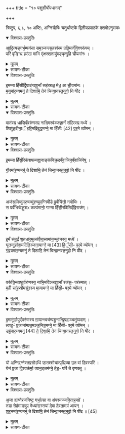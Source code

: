 +++
title = "१० पशुशीर्षोपधानम्"

+++

त्रिष्टुप्, ६,८, १० अष्टिः, अग्निर्ऋषिः
चतुर्थाष्टके द्वितीयप्रपाठके दशमोऽनुवाकः


<details open><summary>विश्वास-प्रस्तुतिः</summary>

आ॒दि॒त्यङ्गर्भ॒म्पय॑सा सम॒ञ्जन्त्स॒हस्र॑स्य प्रति॒माव्ँवि॒श्वरू॑पम् ।  
परि॑ वृङ्ग्धि॒ हर॑सा॒ माभि मृ॑क्षश्श॒तायु॑षङ्कृणुहि ची॒यमा॑नः ।  
</details>

<details><summary>मूलम्</summary>

आ॒दि॒त्यङ्गर्भ॒म्पय॑सा सम॒ञ्जन्त्स॒हस्र॑स्य प्रति॒माव्ँवि॒श्वरू॑पम् ।  
परि॑ वृङ्ग्धि॒ हर॑सा॒ माभि मृ॑क्षश्श॒तायु॑षङ्कृणुहि ची॒यमा॑नः ।  
</details>

<details><summary>सायण-टीका</summary>

( अथ चतुर्थाष्टके द्वितीयप्रपाठके दशमोऽनुवाकः )।
नवमेऽनुवाके स्वयमातृण्णाद्युपधानमुक्तम् ।  
दशमे पशुशीर्षोपधानं वक्तव्यम् ।    कल्पः “आदित्यं गर्भमित्युखायां पुरस्ताच्चु( च्चि )बुकं प्राचीनमुत्तानं प्राङ्मुख उपधाय” इति ।  
पुरुषशिर इत्यनुवर्तते ।  
पाठस्तु— आदित्यं गर्भमिति ।  
हेऽग्ने त्वं चीयमानः सन्नादित्यं गर्भमदितिदेवतायाः संबन्धि तत्कार्यरूपं गर्भसदृशमिदं परुषशीर्षं परिवृङ्ग्धि परितो वर्जितं कुरु ।  
हरसा तेजसा त्वदीयज्वालरूपेण माऽभिवृक्षोऽभिमर्शनं स्पर्शं मा कुरु ।  
ज्वालया सर्वं दहन्नप्येत-त्पुरुषशीर्षं मा दहेत्यर्थः ।  
अनेन दाहाभावेन तं गर्मं यजमानं वा शतायुषं कृणुहि कुरु।  
कीदृशं गर्भं, सहस्त्रस्य प्रतिमां पशुसहस्रेण तुल्यं सदृ  १९५७ शम् ।  
अत एव ब्राह्मणेऽभिहितम्—“सहस्र वै प्रति पुरुषः पशूनां यच्छति सहस्त्रमन्ये पशवो प्रध्ये पुरुषशीर्षमपु दधाति सवीर्यत्वाय” इति।  
</details>

<details open><summary>विश्वास-प्रस्तुतिः</summary>

इ॒मम्मा हिँसीर्द्वि॒पाद॑म्पशू॒नाँ सह॑स्राक्ष॒ मेध॒ आ ची॒यमा॑नः ।  
म॒युमा॑र॒ण्यमनु॑ ते दिशामि॒ तेन॑ चिन्वा॒नस्त॒नुवो॒ नि षी॑द ।  
</details>

<details><summary>मूलम्</summary>

इ॒मम्मा हिँसीर्द्वि॒पाद॑म्पशू॒नाँ सह॑स्राक्ष॒ मेध॒ आ ची॒यमा॑नः ।  
म॒युमा॑र॒ण्यमनु॑ ते दिशामि॒ तेन॑ चिन्वा॒नस्त॒नुवो॒ नि षी॑द ।  
</details>

<details><summary>सायण-टीका</summary>

कल्पः—“पशूशीर्षाण्युपदधाति यं कामयेतापशुः स्यादिति विषूचीनानि तस्ये-त्युक्तं वातस्य घ्राजिमिति पुरस्तात्प्रतीचीनमश्षस्याजस्त्रमिन्दुमिति पश्चात्प्राचीनमृषभस्य वरूत्रिं त्वष्टुरिति दक्षिणत उदी॑चीनं वृष्णेर्यो अग्निरग्नेरित्युत्तरतो दक्षिणं वस्तस्य तान्यव्यवायेनोत्सर्गैरुपतिष्ठत इमं मा हिँसीर्द्विपादमिति पुरुषस्येमं मा हिँसीरेकशफ-मित्यश्वस्येमँ समुद्रमित्यृषभस्येमाभूर्णायुमिति वृष्णोरजा ह्यग्नेरिति वस्तस्य” इति ।  
तत्तन्मूर्धोपधानमन्त्रेभ्योऽनन्तरमेवाऽऽम्नातास्तत्तदुपस्थानमन्त्रा अनु ते दिशा-मीत्युत्सर्गलिङ्गत्वादुत्सर्गा इत्युच्यन्ते ।  
तैस्तैर्मन्त्रैस्ततच्छिरस उपस्थानं कुर्यात् ।  
तत्र पुरुषशीर्षस्योपस्थानमन्त्रमाह— इमं भा हिँ सीरिति ।  
हे सहस्राक्ष सहस्रसंख्याकज्वालारूपचक्षुर्युक्त (* हे मेध यज्ञनिष्पादक,) आचीयमानः सर्वतः पशुमूर्धभिरूपचर्य प्राप्नुवानः पशूनां ग्राम्याणामारण्यानां च मध्य इमं पुरुषभूर्यरूपं द्विपादं ग्राम्यंपशुं मा हिंसीदार्हरूपां हिंसा मा कार्षीः ।  
यदि तव भक्ष्यापेक्षा तर्हि ते नव भक्षणायेममारण्यं मयुं कृष्णमृग-मनुदिशामि पुरुषशीर्षमनु त्वद्भक्ष्यत्वेनातिसृजामि ।  
तेन मधुभक्षणेन ज्वालारूपास्तनु-वस्त्वदीयतनूश्चिन्वानः पोषयन्निह निषीद ।  
</details>

<details open><summary>विश्वास-प्रस्तुतिः</summary>

वात॑स्य॒ ध्राजि॒व्ँवरु॑णस्य॒ नाभि॒मश्व॑ञ्जज्ञा॒नँ स॑रि॒रस्य॒ मध्ये॑ ।  
शिशु॑न्न॒दीना॒ँ॒ हरि॒मद्रि॑बुद्ध॒मग्ने॒ मा हिँ॑सीः [42]  प॒र॒मे व्यो॑मन् ।
</details>

<details><summary>मूलम्</summary>

वात॑स्य॒ ध्राजि॒व्ँवरु॑णस्य॒ नाभि॒मश्व॑ञ्जज्ञा॒नँ स॑रि॒रस्य॒ मध्ये॑ ।  
शिशु॑न्न॒दीना॒ँ॒ हरि॒मद्रि॑बुद्ध॒मग्ने॒ मा हिँ॑सीः [42]  प॒र॒मे व्यो॑मन् ।
</details>

<details><summary>सायण-टीका</summary>

अथाश्वशिरस उपधानमन्त्रमाह— वातस्य प्राजिमिति ।  
हेऽग्नेऽश्वं मा हिंसीर्ज्वालया मा दह ।  
विविधरोगेभ्यो रक्षणप्रदाहः ।  
सहस्रमश्वस्य रोगाः सन्ति, तेभ्यः सर्वेभ्यः पालनमित्यर्थः ।  
तच्च परममुत्कृष्टं, रक्षितस्याश्वस्य पूनरुपद्रवकथा यथा न जायते तथा रक्षणं रक्षणस्य परमत्वं, तादृशे परमे व्योमन्नेनमश्वं स्थापयेति शेषः ।  
कीदृशमश्वं, वातस्य ध्राजिं वायोर्गतिस्वरूपं वायुवच्छीघ्रगतिमित्यर्थः ।  
वरुणस्य नाभिम्, अपामधिपतेर्वरुणस्य नाभिस्थानीयं, यथा स्वोदरमध्यवर्तिनी नाभिर्वस्त्रप्रावरणा * धनुश्चिन्हान्तर्गतद्यन्थस्थाने ‘मेधे यज्ञ’ इति भवितुं युक्तम्।  
 १९५८ दिना पाल्यते तद्वदत्यन्तप्रियत्वाद्वरुणेन पालनीयमित्यर्थः ।   अत एव प्रियत्वमाभि प्रेत्य “प्रजापतिर्वरुणायाश्वमनयत्” इत्याम्नायते ।   अश्वमेधकाण्डेऽपि “वारुणो वा अश्वः” इत्याम्नातम्।   सरिरस्य मध्ये जज्ञानं समुद्रजलस्य मध्ये वडवारूपेणोत्पन्नम् ।   अत एवाप्सुयोनिर्वा अश्व इत्यन्यत्र श्रुतम् ।   नदीनां शिशुम ।   यदा नदीनां षतिः समुद्रः पूर्वोक्तन्यायेन पिता तदा नदीनां मातृत्वादयं तच्छिशुः ।   हरिमुपर्यारूढस्य पुरुषस्य हर्तारं नेतारम् ।   आद्रिबुद्धं मार्गमध्ये खुरैश्चुर्णीकृता येऽद्रयः शुद्रापाषाणास्तैर्बुद्धं, तादृशान्पाषाणान्दृष्ट्वा मार्गेऽस्मिन्नश्वो गत इति घोद्धुं शक्यते ।  
</details>

<details open><summary>विश्वास-प्रस्तुतिः</summary>

इ॒मम्मा हिँ॑सी॒रेक॑शफम्पशू॒नाङ्क॑निक्र॒दव्ँवा॒जिन॒व्ँवाजि॑नेषु ।

गौ॒रमा॑र॒ण्यमनु॑ ते दिशामि॒ तेन॑ चिन्वा॒नस्त॒नुवो॒ नि षी॑द ।
</details>

<details><summary>मूलम्</summary>

इ॒मम्मा हिँ॑सी॒रेक॑शफम्पशू॒नाङ्क॑निक्र॒दव्ँवा॒जिन॒व्ँवाजि॑नेषु ।

गौ॒रमा॑र॒ण्यमनु॑ ते दिशामि॒ तेन॑ चिन्वा॒नस्त॒नुवो॒ नि षी॑द ।
</details>

<details><summary>सायण-टीका</summary>

अथाश्वशिरस उपस्थानमन्त्रमाह— इमं मा हिँ सीरिति ।   पशूनां चतुष्पदां मध्य एकशफमिमगश्वं  माहिंसीः ।   कीदृशमश्वं, कनिक्रदं हेषाशब्दरुपेणात्यन्तक्रन्दनेनोपेतं, वाजिनेषु वाणिनं शीघ्रगति-युक्तेषु प्राणिष्वत्यन्तशीघ्रगतियुक्तम् ।   गौरः सिंहः ।   शेषं पूर्ववत् ।  
</details>

<details open><summary>विश्वास-प्रस्तुतिः</summary>

अज॑स्र॒मिन्दु॑मरु॒षम्भु॑र॒ण्युम॒ग्निमी॑डे पू॒र्वचि॑त्तौ॒ नमो॑भिः ।  
स पर्व॑भिर्ऋतु॒शᳵ कल्प॑मानो॒ गाम्मा हिँ॑सी॒रदि॑तिव्ँवि॒राज॑म् ।  
</details>

<details><summary>मूलम्</summary>

अज॑स्र॒मिन्दु॑मरु॒षम्भु॑र॒ण्युम॒ग्निमी॑डे पू॒र्वचि॑त्तौ॒ नमो॑भिः ।  
स पर्व॑भिर्ऋतु॒शᳵ कल्प॑मानो॒ गाम्मा हिँ॑सी॒रदि॑तिव्ँवि॒राज॑म् ।  
</details>

<details><summary>सायण-टीका</summary>

अथ ऋषभशिरस उपधानमन्त्रमाह— अजस्रमिन्दुमिति ।   पूर्वेषां महर्षीणां चित्तिर्बुद्धिस्तत्र पूज्यत्वेन वर्तमानमिति शेषः ।   तैर्ध्यैयमतमग्निं नमोभिर्नमस्कारैर्युक्तोऽहमीडे स्तौमि ।   कीदृशमग्निम् ।   अज-स्रीमन्दुं निरन्तरं परमैश्वर्योपेतम् ।   अरुःशब्दो मर्मबाची ।   अरुषं मर्मसंघातं भुरण्युं भरन्तं पालयन्तम् ।   यथा यजमानस्य मर्माणि वैरिणो नोद्घाटयन्ति तथा कुर्वन्तमि-त्यर्थः ।   सोऽग्निरादित्यरूपेण स्थित्वा पर्वभिरमावस्यादिभिस्तिथिभिर्ऋतुशस्तस्मिंस्त-स्मिन्नृतौ कल्पमानः कर्माणि संपादयन्वर्तते ।   तादृश हेऽग्ने गामृषभमूर्धानमेतं मा हिंसीः ।   कीदृशं गाम्, अदितिमखण्डनीयं विराजं विशेषेण राजमानम् ।  
</details>

<details open><summary>विश्वास-प्रस्तुतिः</summary>

इ॒मँ स॑मु॒द्रँ श॒तधा॑र॒मुत्स॑व्ँव्य॒च्यमा॑न॒म्भुव॑नस्य॒ मध्ये॑ ।  
घृ॒तन्दुहा॑ना॒मदि॑ति॒ञ्जना॒याग्ने॒ मा [43]  हि॒ँ॒सी॒ᳶ प॒र॒मे व्यो॑मन् ।  
ग॒व॒यमा॑र॒ण्यमनु॑ ते दिशामि॒ तेन॑ चिन्वा॒नस्त॒नुवो॒ नि षी॑द ।  
</details>

<details><summary>मूलम्</summary>

इ॒मँ स॑मु॒द्रँ श॒तधा॑र॒मुत्स॑व्ँव्य॒च्यमा॑न॒म्भुव॑नस्य॒ मध्ये॑ ।  
घृ॒तन्दुहा॑ना॒मदि॑ति॒ञ्जना॒याग्ने॒ मा [43]  हि॒ँ॒सी॒ᳶ प॒र॒मे व्यो॑मन् ।  
ग॒व॒यमा॑र॒ण्यमनु॑ ते दिशामि॒ तेन॑ चिन्वा॒नस्त॒नुवो॒ नि षी॑द ।  
</details>

<details><summary>सायण-टीका</summary>

अथर्षभशिरस उपस्थानमन्त्रमाह— इमँ समृद्रमिति ।   हेऽग्ने जनाय यजमानार्थमिमं गामृषभमूर्धानं माहिंसीः, किंतु परमे व्योमन्नुत्तमे विविधरक्षणे स्थितं कुरु ।   कीदृशम्, इमं समुद्रं सम्यगुन्नतं, शतधारं स्वजातीयधेनुद्वारा शतसंख्याकक्षीरोपेतम् ।   अत एवोत्सं   १९५९ जलप्रवाहसहशं भुवनस्य मध्ये व्यच्यमानं विद्यमानं सेव्यमानं वा, घृतं दुहानां स्वजातियधेनुक्षीरादिद्वारा घृतदोहनयुक्तम्, अदितिमखण्डनीयम्।   गवयो गोसदृश आरण्यो मृगाविशेप:।   शेषं पूर्ववत् ।  
</details>

<details open><summary>विश्वास-प्रस्तुतिः</summary>

वरू॑त्रि॒न्त्वष्टु॒र्वरु॑णस्य॒ नाभि॒मवि॑ञ्जज्ञा॒नाँ रज॑स॒ᳶ पर॑स्मात् ।  
म॒हीँ सा॑ह॒स्रीमसु॑रस्य मा॒यामग्ने॒ मा हिँ॑सी॒ᳶ पर॒मे व्यो॑मन् ।  
</details>

<details><summary>मूलम्</summary>

वरू॑त्रि॒न्त्वष्टु॒र्वरु॑णस्य॒ नाभि॒मवि॑ञ्जज्ञा॒नाँ रज॑स॒ᳶ पर॑स्मात् ।  
म॒हीँ सा॑ह॒स्रीमसु॑रस्य मा॒यामग्ने॒ मा हिँ॑सी॒ᳶ पर॒मे व्यो॑मन् ।  
</details>

<details><summary>सायण-टीका</summary>

अथ वृष्णिशिरस उपधाननन्त्रमाह— वरू त्रिंत्वष्टुरिति ।   हेऽग्नेऽविं वृष्णिशिरो मा हिंसीः ।   कीदृशीमविं, त्वष्टुर्वरूत्रिं रूपाणां निर्माता यस्त्वष्टा तस्यानुग्रहाद्वरणीयरूपयुक्तां, वरणस्य नाभिमनिष्टनिवारक-स्याग्नेर्नाभिस्थानीयां परस्माद्रजसो जज्ञानामुत्कृष्टाज्जगद्रञ्जनात्प्रजा पत्युरस उत्पन्नाम् ।   सप्तमकाण्डे उरसो बाहुभ्यमित्यादिवाक्येऽविः पशूनामिति श्रुतम् ।   महीं महतीं साहस्रीं सहस्रमूल्यामसुरस्य मायां सुवर्भानोरसुरस्य संबन्धित्वेन निर्मिताम् ।   अत एव द्विती-काण्डे सुवर्भानुरित्यादिवाक्येनाभिहिता ।   
</details>

<details open><summary>विश्वास-प्रस्तुतिः</summary>

इ॒मामू॑र्णा॒युव्ँवरु॑णस्य मा॒यान्त्वच॑म्पशू॒नान्द्वि॒पदा॒ञ्चतु॑ष्पदाम् ।  
त्वष्टुᳶ॑ प्र॒जाना॑म्प्रथ॒मञ्ज॒नित्र॒मग्ने॒ मा हिँ॑सीᳶ पर॒मे व्यो॑मन् ।  
उष्ट्र॑मार॒ण्यमनु॑ [44]  ते॒ दि॒शा॒मि॒ तेन॑ चिन्वा॒नस्त॒नुवो॒ नि षी॑द ।
</details>

<details><summary>मूलम्</summary>

इ॒मामू॑र्णा॒युव्ँवरु॑णस्य मा॒यान्त्वच॑म्पशू॒नान्द्वि॒पदा॒ञ्चतु॑ष्पदाम् ।  
त्वष्टुᳶ॑ प्र॒जाना॑म्प्रथ॒मञ्ज॒नित्र॒मग्ने॒ मा हिँ॑सीᳶ पर॒मे व्यो॑मन् ।  
उष्ट्र॑मार॒ण्यमनु॑ [44]  ते॒ दि॒शा॒मि॒ तेन॑ चिन्वा॒नस्त॒नुवो॒ नि षी॑द ।
</details>

<details><summary>सायण-टीका</summary>

वृष्णिशिरस उपस्थानमन्त्रमाह— इमामूर्णायुमिति ।   हेऽग्ने इमामूर्णायुमविं वृष्णिशिरोरूपां मा हिंसीः ।   कीदृशीं वरुणस्य मायामनिष्टनिवारकस्याग्नेः संबन्धित्वेन निर्मितां द्विपदां मनुष्याणां चतुष्पदां गवादीनां च त्वचं त्वक्सदृशीम् ।   यथा त्वचा शरीरमावृतं तथा द्विपादो मनुष्याः शीतनिवारणायाविजन्येन कम्बलेनाऽऽच्छादितो भवन्ति ।   चतुष्पादोऽप्यश्वा बलीव-र्दाश्च भारबाहने मार्दवाय पृष्टे कम्बलेनाऽऽच्छादिता भवन्ति ।   तथा त्वष्टुः प्रजापतेः सकाशादुत्पद्यमानानां प्रजानां मध्ये प्रथमं जनित्रं प्रधानत्वेनोत्पन्नम् ।   प्राधान्यं च वीर्यवत्त्वात् ।   वीर्यवत्त्वं च बाहुजन्यानां सर्वेषामाभ्नातं “तस्मात्ते वीर्यावन्तो वीर्या-द्ध्यसृज्यन्त” इति ।   उष्ट्रः प्रसिद्धः ।  
</details>

<details open><summary>विश्वास-प्रस्तुतिः</summary>

यो अ॒ग्निर॒ग्नेस्तप॒सोऽधि॑ जा॒तश्शोचा॑त्पृथि॒व्या उ॒त वा॑ दि॒वस्परि॑ ।  
येन॑ प्र॒जा वि॒श्वक॑र्मा॒ व्यान॒ट्तम॑ग्ने॒ हेड॒ᳶ परि॑ ते वृणक्तु ।  
</details>

<details><summary>मूलम्</summary>

यो अ॒ग्निर॒ग्नेस्तप॒सोऽधि॑ जा॒तश्शोचा॑त्पृथि॒व्या उ॒त वा॑ दि॒वस्परि॑ ।  
येन॑ प्र॒जा वि॒श्वक॑र्मा॒ व्यान॒ट्तम॑ग्ने॒ हेड॒ᳶ परि॑ ते वृणक्तु ।  
</details>

<details><summary>सायण-टीका</summary>

अथ बस्तशिरस उपधानमन्त्रमाह— यो अग्निरग्नेरिति ।   अत्र पञ्चम्यन्तोऽग्निशब्दोऽग्रणीत्वयोगेन प्रजापतिवाची ।   तस्य च सृष्टिसंकल्परूपं यत्तपस्तस्मात्तपसो योऽयमग्निर्व्यवहारहेतुर्जातः ।   तपोयुक्ता-दग्निर्जात इत्येतश्रोतृब्राह्मणे समाम्नातम्—“तदूभूयोऽतप्यत ।   तस्मात्तेपानादग्निरजायत” इति।   प्रजापतेस्तपसोऽधि जातो योऽग्निः पृथिव्याः परि-  १९६० भूमेरुपरि शोचाच्छोचति तपतीत्यर्थः ।   उत वा दिवस्परि अपि च स्वर्गस्योपरि शोचति।   किंच येन वस्तरूपेण विश्वकर्मा जगत्स्रष्टा प्रजापतिर्व्यानड्विविधाप्रजाः पशून्व्याप्तवान् ।   बस्तस्य प्रजापशुसृष्टिसाधनत्वं काम्यपशुकाण्डे समाम्नाः तम्—“ततोऽजस्तूपरः समभवत्तँ स्वायै देवतायां आलभत ततो वै स प्रजाः पशूनसृजत” इति।   हेऽग्ने तपसो योऽधिजातस्तथाविध तव हेडः कोपो येन बस्तेन विश्वकर्मा ससर्ज तं बस्तं परिबृणक्तु परिवर्जितं करोतु मा विनाशयत्वित्यर्थः ।   
</details>

<details open><summary>विश्वास-प्रस्तुतिः</summary>

अ॒जा ह्य॑ग्नेरज॑निष्ट॒ गर्भा॒त्सा वा अ॑पश्यज्जनि॒तार॒मग्रे॑ ।  
तया॒ रोह॑माय॒न्नुप॒ मेध्या॑स॒स्तया॑ दे॒वा दे॒वता॒मग्र॑ आयन् ।  
श॒र॒भमा॑र॒ण्यमनु॑ ते दिशामि॒ तेन॑ चिन्वा॒नस्त॒नुवो॒ नि षी॑द ॥ [45]  
</details>

<details><summary>मूलम्</summary>

अ॒जा ह्य॑ग्नेरज॑निष्ट॒ गर्भा॒त्सा वा अ॑पश्यज्जनि॒तार॒मग्रे॑ ।  
तया॒ रोह॑माय॒न्नुप॒ मेध्या॑स॒स्तया॑ दे॒वा दे॒वता॒मग्र॑ आयन् ।  
श॒र॒भमा॑र॒ण्यमनु॑ ते दिशामि॒ तेन॑ चिन्वा॒नस्त॒नुवो॒ नि षी॑द ॥ [45]  
</details>

<details><summary>सायण-टीका</summary>

तस्यैव वस्ताशिरस उपस्थानामन्त्रमाह— अजा ह्यग्नेरिति ।   हि यस्मादियमजाऽग्नेर्गर्भादुदरादजनिष्ट ।   अत एवाऽऽभ्ना- तम्—“स आत्मनो वपामुदक्खिदत्तामग्नौ परागृह्णात्ततोऽजस्तूपरः समभवत्” इति।   सैवाग्नेः प्रजापतेश्चोत्पन्ना जनितार स्वोत्पादकं प्रजापतिमपश्यदुत्पत्त्यनन्तर मेव इष्ट-वती ।   यस्मादेवमजा प्रशस्ता तस्मात्तयाऽजया मेध्यासो याग योग्यायजमानारोहं स्वर्गमुपायन्सामीप्येनैव प्राप्ता विलम्बमन्तरेणैव प्राप्ता इत्यर्थः।   

किंचेदानीं वर्तमाना देवा अग्रे पूर्वस्मिञ्जन्मनि तगैवाजया कर्माण्यनुष्ठाय देवता मायन्देवत्वं प्राप्ताः।   ईदृश (शोऽ) स्य वस्तशिरसो महिमेति तात्पर्यार्थः।   शरभः सिंहधाती क्रूरमृगः।   उक्तैर्मन्त्रैः साध्यं शीर्षोपधानं विधत्ते— “पशुशीर्षाण्युप दधाति पशवो वै पशुशीर्षाणि पशूनेवाव रुन्धे ” [ सं॰ का॰ ५ प्र॰ २ अ॰ ९] इति।  
अन्वयव्मतिरेकाभ्यां पशुशीर्षाणां पुरुषशीर्षाभिमुख्यं विधत्ते— “यं कामयेतापशुः स्यादिति विषूचीनानि तस्योप दध्याद्विषूच एवास्मात्प-शून्दधात्यपशुरेव भवति यं कामयेत पशुमान्त्स्यादिति समाचीनानि तस्योप द  ध्यात्समचि एवास्मै पशून्दधाति पशुमानेन भवति ” [ सं॰ का॰ ५ प्र॰ २ अ॰ ९] इति।  
विषूचीनानि बहुमुखानि पुरुषशिरः प्रति विमुखानीत्यर्थः।   सोऽयं व्यतिरेकः।   समीचीनानि पुरुषशिरः प्रत्यभिमुखानीत्यर्थः।   सोऽयमन्वयः।    सामान्येन बिहितं पुनर्विशेवाकारेण विधत्ते— “पुरस्तात्पतीचीनमश्वस्योप दधाति पश्वात्प्राचीनमृषभस्यापशवो वा अन्ये  १९६१ गोअश्वेभ्यः पशवो गोअश्वानेवास्मै समीचे दधाति ” (सं॰ का॰ ५ प्र॰ २ अ॰ ९) इति।  
अश्वशिरः पूर्वस्यां दिशि प्रत्यङ्मुख उपदध्यात्।   ऋषभशिरः प्रतीच्यां दिशि प्राङ्मुख उपदध्यात्।   गोभ्योऽश्वेम्यश्व येऽन्ये जातितः।   पशुत्वेऽप्यप्रशस्तत्वादपशव एव।   तस्मात्प्रशस्तयोर्गवाश्वशिरसोराभिमुख्योपधानेन यजमानार्थं सर्वान्पशूनभिमुखा-नेव करोति।  
अथोपस्थानमन्त्रेष्वारण्यानामनुदेशनस्य तात्पर्यं दर्शयति— “एतावन्तो वै पशवो द्विपादश्व चतुष्पादश्व तान्वा एतदग्नौ प्र दधाति यत्प-शुशीर्षाण्युपदधात्यमुमारण्यमनु ते दिशामीत्याह ग्राम्येभ्य एव पशुभ्य आरण्या-न्पशूञ्छुचमनूत्सृजति तस्मात्समावत्पशूनां प्रजायमानानामारण्याः पशवः कनीयाँसः शुचा ह्यृताः” (सं॰ का॰ ५ प्र॰ २ अ॰ ९) इति।  
ये द्विपादो मनुष्यादयो येऽपि गवादयश्वतुष्पादा एतावन्त एव लोके विद्य-मानाः पशवः ।   एवं सति पुरुषशीर्षाणां चोपधानेन तान्सर्वानग्नौ प्रक्षिपति।   अतस्त-त्परिहारायाऽऽरन्यपशूनामेनुदशनम्।   तेन चानुदेशनेन ग्राम्येभ्यः पशुभ्योऽपकृष्या-ऽऽरण्यान्पशून्प्रति शुचं वह्नितापं प्रेरयति।   हि यस्माच्छुचा वह्नितापेनाऽऽरण्याः पशव ऋताः प्राप्तास्तस्माद्ग्राम्यैः पशुभिरुत्पत्तिसम्योऽपि ते कनीर्यासो मूल्यानर्हाः।  
यदुक्तं सूत्रकारेण—“नमो अस्तु सर्पेभ्य इति दक्षिर्णेऽसे सर्पशिर उप दध्याद्विषूचीनं पशुशीर्षेरपि वा यजुरेव वदेन्नोपदध्यात् ” इति।  
तत्रोपधानं विधत्ते— “सर्पशीर्षमुप दधाति यैव सर्पे त्विषिस्तामेवाव रुन्धे” (सं॰ का॰ ५ प्र॰ २ अ॰ ९) इति।   त्विषिर्दीप्तिः।   मन्त्रपाठमात्रं विधत्ते- “यस्तमीचीनं पशुशीर्षैरुपदध्याद्ग्राम्यान्पशून्दँ शुकाः स्युर्यद्विषूचीनमारण्या-न्यजुरेव वदेवव तां त्विषिँ रुन्धे या सर्पे न ग्रान्यान्पशुन्हिनस्ति नाऽऽण्यान् ” (सं॰ का॰ ५ प्र॰ २ अ॰ ९) इति।  
 १९६२ सर्पशीर्षस्य संमुखत्वे विमुखत्वे च भावसद्भावात्प्रकारान्तरासंभवाच्च तदुप-धानं परित्यज्य मन्त्रमेव पठेत्।   तदा मन्त्रपाठेन सर्पत्विषिरपि प्राप्यते।   संमुखविमुख-त्वयोरभावाद्दोषद्वयमपि नास्ति।  
तमिमं केवलमन्त्रपक्षमुपेक्ष्योपधानपक्षस्यैव प्राप्तिप्रतिप्रसवं विधत्ते— “अथो खलूपधेयमेव यदुपदधाति तेन तां त्विषिमेव रुन्धे या सर्पे यद्यजुर्वदति तेन शान्तम” (सं॰ का॰ ५ प्र॰ २ अ॰ ९) इति।  
सर्पे या त्विषिस्तामुपधानेन लभते।   मन्त्रपाठेन सर्पशिरसः शान्तत्वादेशनमपि न भवति।   
अत्र विनियोगसंग्रहः—
आद्युखायां शिरो घत्त इममित्युपतिष्ठते।  
वाताश्वस्य शिरः प्राच्यां दध्यादिमं जपेत्तथा॥   
अजर्षभशिरः पश्वादिममित्यनुमन्त्रणम्।  
वरु दक्षिणतो बृष्णिशिरस्तन्मन्त्रणं त्विमाम्॥   
य उदिच्यां बस्तशिरस्तन्मन्त्रणमजेत्यतः।  
दशमे त्वनुवाकेऽस्मिन्दश मन्त्रा उदीरिताः॥  
अथ मीमांसा।  
प्रथमाध्यायस्य चतुर्थपादे षोडशाधिकरणे चिन्तितम्— पशवोऽन्ये गवाश्वेभ्योऽपशवो वा इति श्रुतम्।  
अजादिष्वपशुत्वं यद्गुणवादोऽथवा स्तुतिः॥
स्तुत्यमभावाद्गुणस्तेषु पशुकार्यनिषेधनम्।  
अशक्यत्वान्निषेधस्य धटाद्यर्थाभिधायिना॥
पशवोऽपशुशब्देन प्राशस्त्याभावसाम्यतः।  
लक्ष्यास्तत्र निमित्तं तु प्रशंसैव गवाश्वयोः॥

इदमाम्नायते – “अपशवो वा अन्ये गोअश्वेभ्यः पशवः ” इति।   अत्राजादिषु श्रूयमाणां यदपशुत्वं तस्यार्थवादत्वं न संभवति।   पशुत्वमात्रनिषेधेन स्तुतेरप्रति-भानात्।   ततः पशुकार्यनिषेधरूपो गुणोऽभिधीयत इदि चेत्।    मैवम्।   अ-  १९६३ जादिपशुविधिवैयर्थ्यप्रसङ्गेन निषेद्धुमशक्यत्वात्।   अपशुशब्दः पशुव्यतिरिक्तं घटा-दिपदार्थमभिदधाति।   तस्मिन्धटादौ गवाश्ववत्प्राशस्त्यं नास्ति।   सोऽयं प्राशस्त्याभा-वोऽजादिषु पशुष्वस्तीत्यनेनाभिप्रायेण पशव तव सन्तोऽप्यजादयो घटादिसाम्या-दपशुशब्देन लक्ष्यन्ते।   पूर्वत्र यजमानकार्यसिद्धिराग्नेये मुखजत्वमादित्ववत्तेजस्वित्वं च यजमानादिशब्दानां प्रस्तराद्यर्थेषु प्रवृत्तिनिमित्तम्।   तत्प्रवृत्तिफलं प्रस्तरादि-प्रशंसा।   इह त्वपशुशब्दस्यागादिषु प्रवृत्तौ गावश्वयोः प्रशसैव निमित्तं फलं च।   द्विप्रकारा हि प्रशंसा-वस्तुनि विद्यमानगुणोत्कर्ष एकः प्रकारः, स्तावकेन शब्देन संपादितो गुणो-त्कर्षोऽपरः प्रकारः।   गवाश्वयोरजादिभ्य उत्कर्षो लोकसिद्धो यः सोऽत्र निमित्तम्।   अजादयः स्वभावतः पशवोऽपि सन्तो वाश्वौ प्रत्यपशवः संपन्नाः।   ईदृशो गवाश्वयोर्म-हिमेति स्तुतिः फलम।   तस्मात्।   “अपशवो वा अन्ये ” इत्ययमर्थवादः।   अयमेव न्याय उदारहणान्तरे योजनीयः।   “अयज्ञो वा एष योऽसामा ” इत्येकमुदाहरणम्।   “ असत्रं वा एतद्यदच्छन्दोमम् ” इत्यपरमुदाहरणम्।   अग्निहोत्रदर्शंपूर्णमासादिर्यज्ञोऽपि सामहीनत्वादयज्ञो भवति।   ईदृशः साम्नो महिमा।   छन्दोमशब्दन चतुर्विंशस्वत्वारिं-शोऽऽष्टाचरवारिंश इत्येते त्रयः स्तोमा उच्यन्ते।   अक्षरसख्यासाम्येन गायत्रीत्रिष्टुब्जगतीछन्दोभिर्मीयमानत्वात्।   तेषां च विष्टुतिः सामब्राह्मणे द्रष्टव्या।   अतः सत्रमपि चतुर्दशरात्रादिकं छन्दोमरहितत्वादसत्रं भवति।   ईदृशश्छन्दोमानां महिमेत्येवं स्तावकत्वादर्धवादत्लम्॥  
 इति श्रीमत्सायणाचार्यविरचिते माधवीये वेदार्थप्रकाशे कृष्णयजुर्वेदीय-तैत्तिरीयसंहिताभाष्ये चतुर्थकाण्डे द्वितीयप्रपाठके  दशमोऽनुवाकः ॥ १० ॥   
</details>
